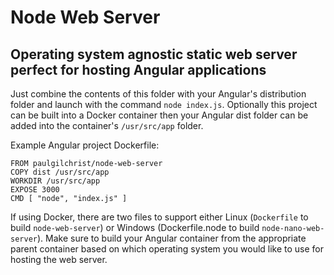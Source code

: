 # Node Web Server

## Operating system agnostic static web server perfect for hosting Angular applications

Just combine the contents of this folder with your Angular's distribution folder and launch with the command ```node index.js```.  Optionally this project can be built into a Docker container then your Angular dist folder can be added into the container's ```/usr/src/app``` folder.

Example Angular project Dockerfile:

```docker
FROM paulgilchrist/node-web-server
COPY dist /usr/src/app
WORKDIR /usr/src/app
EXPOSE 3000
CMD [ "node", "index.js" ]
```

If using Docker, there are two files to support either Linux (```Dockerfile``` to build ```node-web-server```) or Windows (Dockerfile.node to build ```node-nano-web-server```).  Make sure to build your Angular container from the appropriate parent container based on which operating system you would like to use for hosting the web server.  